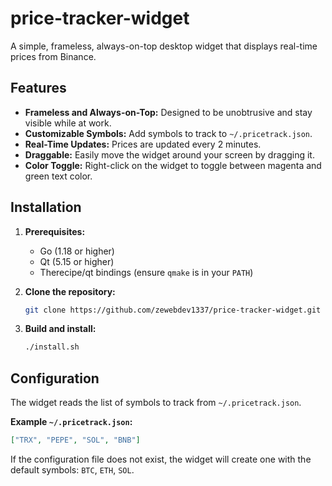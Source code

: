 # price-tracker-widget

A simple, frameless, always-on-top desktop widget that displays real-time prices from Binance.

## Features

* **Frameless and Always-on-Top:** Designed to be unobtrusive and stay visible while at work.
* **Customizable Symbols:** Add symbols to track to `~/.pricetrack.json`.
* **Real-Time Updates:** Prices are updated every 2 minutes.
* **Draggable:** Easily move the widget around your screen by dragging it.
* **Color Toggle:** Right-click on the widget to toggle between magenta and green text color.

## Installation

1. **Prerequisites:**
   * Go (1.18 or higher)
   * Qt (5.15 or higher)
   * Therecipe/qt bindings (ensure `qmake` is in your `PATH`)

1. **Clone the repository:**
   ```bash
   git clone https://github.com/zewebdev1337/price-tracker-widget.git
   ```

2. **Build and install:**
   ```bash
   ./install.sh
   ```

## Configuration

The widget reads the list of symbols to track from `~/.pricetrack.json`. 

**Example `~/.pricetrack.json`:**

```json
["TRX", "PEPE", "SOL", "BNB"]
```

If the configuration file does not exist, the widget will create one with the default symbols: `BTC`, `ETH`, `SOL`.
